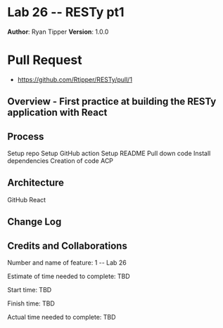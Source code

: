 # Lab 26  -- RESTy pt1

**Author**: Ryan Tipper
**Version**: 1.0.0

# Pull Request
-  https://github.com/Rtipper/RESTy/pull/1


## Overview - First practice at building the RESTy application with React


## Process
Setup repo
Setup GitHub action
Setup README
Pull down code
Install dependencies
Creation of code
ACP

## Architecture
GitHub
React

## Change Log

## Credits and Collaborations

Number and name of feature: 1 -- Lab 26

Estimate of time needed to complete: TBD

Start time: TBD

Finish time: TBD

Actual time needed to complete: TBD
